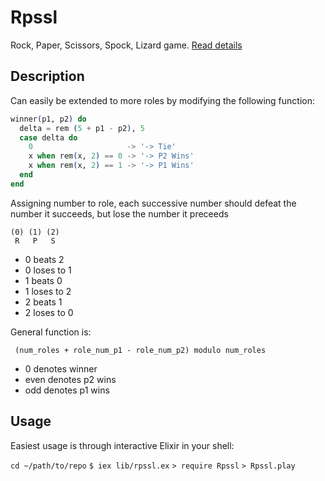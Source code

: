 # Rpssl

Rock, Paper, Scissors, Spock, Lizard game. [Read details](https://en.wikipedia.org/wiki/Rock%E2%80%93paper%E2%80%93scissors#Additional_weapons)


## Description

Can easily be extended to more roles by modifying the following function:

```elixir
winner(p1, p2) do
  delta = rem (5 + p1 - p2), 5
  case delta do
    0                     -> '-> Tie'
    x when rem(x, 2) == 0 -> '-> P2 Wins'
    x when rem(x, 2) == 1 -> '-> P1 Wins'
  end
end
```

Assigning number to role, each successive number should defeat the number it succeeds, but lose the number it preceeds

```
(0) (1) (2)
 R   P   S
```

* 0 beats 2
* 0 loses to 1
* 1 beats 0
* 1 loses to 2
* 2 beats 1
* 2 loses to 0


General function is:

` (num_roles + role_num_p1 - role_num_p2) modulo num_roles`

* 0 denotes winner
* even denotes p2 wins
* odd denotes p1 wins


## Usage

Easiest usage is through interactive Elixir in your shell:

`cd ~/path/to/repo`
`$ iex lib/rpssl.ex`
`> require Rpssl`
`> Rpssl.play`

